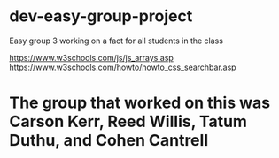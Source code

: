 # dev-easy-group-project
Easy group 3 working on a fact for all students in the class

https://www.w3schools.com/js/js_arrays.asp
https://www.w3schools.com/howto/howto_css_searchbar.asp

# The group that worked on this was Carson Kerr, Reed Willis, Tatum Duthu, and Cohen Cantrell
